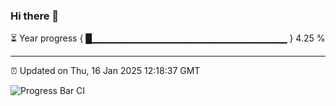 ### Hi there 👋

⏳ Year progress { █▁▁▁▁▁▁▁▁▁▁▁▁▁▁▁▁▁▁▁▁▁▁▁▁▁▁▁▁▁ } 4.25 %

---

⏰ Updated on Thu, 16 Jan 2025 12:18:37 GMT

![Progress Bar CI](https://github.com/Shyam-Makwana/GitHub-Actions-Demo/workflows/Progress%20Bar%20CI/badge.svg)
